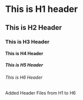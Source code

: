#         This is H1 header
##        This is H2 Header
###       This is H3 Header
####      This is H4 Header
#####     This is H5 Header
######    This is H6 Header

Added Header Files from H1 to H6
